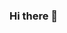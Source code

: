 ### Hi there 👋

<!--
**Tikvahf/Tikvahf** is a ✨ _special_ ✨ repository because its `README.md` (this file) appears on your GitHub profile.

Here are some ideas to get you started:

- 🔭 I’m currently working on in the reposity
- 🌱 I’m currently learning in Software Development
- 👯 I’m looking to collaborate on ...
- 🤔 I’m looking for help with Learning
- 💬 Ask me about 
- 📫 How to reach me
- 😄 Pronouns: nothing
- ⚡ Fun fact: ...
- What I was looking for with this repository is to learn more and have some knowledge in life
-->
